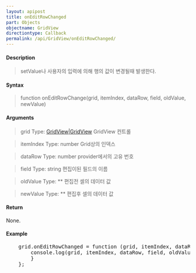 ```yaml
---
layout: apipost
title: onEditRowChanged
part: Objects
objectname: GridView
directiontype: Callback
permalink: /api/GridView/onEditRowChanged/
---
```



#### Description

> setValue나 사용자의 입력에 의해 행의 값이 변경될때 발생한다.

#### Syntax

> function onEditRowChange(grid, itemIndex, dataRow, field, oldValue, newValue)

#### Arguments

> grid
> Type: [GridView\|GridView](/api/GridView/)
> GridView 컨트롤

> itemIndex
> Type: number
> Grid상의 인덱스

> dataRow
> Type: number
> provider에서의 고유 번호

> field
> Type: string
> 편집이된 필드의 이름

> oldValue
> Type: **
> 편집전 셀의 데이터 값

> newValue
> Type: **
> 편집후 셀의 데이터 값

#### Return

None.

#### Example

<pre class="prettyprint">
    grid.onEditRowChanged = function (grid, itemIndex, dataRow, field, oldValue, newValue){
        console.log(grid, itemIndex, dataRow, field, oldValue, newValue);
        }
    };
</pre>

